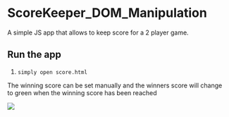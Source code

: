 # ScoreKeeper_DOM_Manipulation

A simple JS app that allows to keep score for a 2 player game. 

## Run the app
1. `simply open score.html` 

The winning score can be set manually and the winners score will change to green when the winning score has been reached

![](http://i.imgur.com/QYXC1dn.png)
